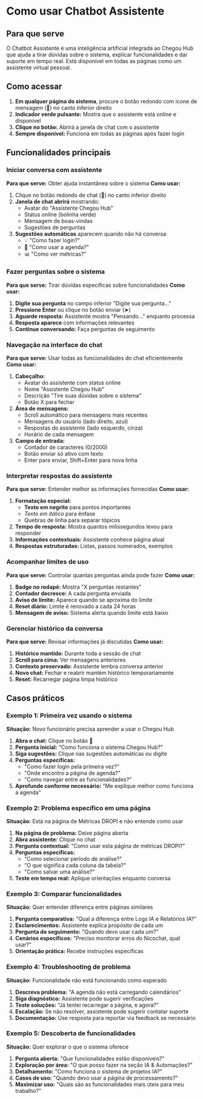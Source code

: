 # Como usar Chatbot Assistente

## Para que serve
O Chatbot Assistente é uma inteligência artificial integrada ao Chegou Hub que ajuda a tirar dúvidas sobre o sistema, explicar funcionalidades e dar suporte em tempo real. Está disponível em todas as páginas como um assistente virtual pessoal.

## Como acessar
1. **Em qualquer página do sistema**, procure o botão redondo com ícone de mensagem (💬) no canto inferior direito
2. **Indicador verde pulsante:** Mostra que o assistente está online e disponível
3. **Clique no botão:** Abrirá a janela de chat com o assistente
4. **Sempre disponível:** Funciona em todas as páginas após fazer login

## Funcionalidades principais

### Iniciar conversa com assistente
**Para que serve:** Obter ajuda instantânea sobre o sistema
**Como usar:**
1. Clique no botão redondo de chat (💬) no canto inferior direito
2. **Janela de chat abrirá** mostrando:
   - Avatar do "Assistente Chegou Hub"
   - Status online (bolinha verde)
   - Mensagem de boas-vindas
   - Sugestões de perguntas
3. **Sugestões automáticas** aparecem quando não há conversa:
   - 💡 "Como fazer login?"
   - 📅 "Como usar a agenda?" 
   - 📊 "Como ver métricas?"

### Fazer perguntas sobre o sistema
**Para que serve:** Tirar dúvidas específicas sobre funcionalidades
**Como usar:**
1. **Digite sua pergunta** no campo inferior "Digite sua pergunta..."
2. **Pressione Enter** ou clique no botão enviar (➤)
3. **Aguarde resposta:** Assistente mostra "Pensando..." enquanto processa
4. **Resposta aparece** com informações relevantes
5. **Continue conversando:** Faça perguntas de seguimento

### Navegação na interface do chat
**Para que serve:** Usar todas as funcionalidades do chat eficientemente
**Como usar:**
1. **Cabeçalho:** 
   - Avatar do assistente com status online
   - Nome "Assistente Chegou Hub"
   - Descrição "Tire suas dúvidas sobre o sistema"
   - Botão X para fechar
2. **Área de mensagens:**
   - Scroll automático para mensagens mais recentes
   - Mensagens do usuário (lado direito, azul)
   - Respostas do assistente (lado esquerdo, cinza)
   - Horário de cada mensagem
3. **Campo de entrada:**
   - Contador de caracteres (0/2000)
   - Botão enviar só ativo com texto
   - Enter para enviar, Shift+Enter para nova linha

### Interpretar respostas do assistente
**Para que serve:** Entender melhor as informações fornecidas
**Como usar:**
1. **Formatação especial:**
   - **Texto em negrito** para pontos importantes
   - *Texto em itálico* para ênfase
   - Quebras de linha para separar tópicos
2. **Tempo de resposta:** Mostra quantos milissegundos levou para responder
3. **Informações contextuais:** Assistente conhece página atual
4. **Respostas estruturadas:** Listas, passos numerados, exemplos

### Acompanhar limites de uso
**Para que serve:** Controlar quantas perguntas ainda pode fazer
**Como usar:**
1. **Badge no rodapé:** Mostra "X perguntas restantes" 
2. **Contador decresce:** A cada pergunta enviada
3. **Aviso de limite:** Aparece quando se aproxima do limite
4. **Reset diário:** Limite é renovado a cada 24 horas
5. **Mensagem de aviso:** Sistema alerta quando limite está baixo

### Gerenciar histórico da conversa
**Para que serve:** Revisar informações já discutidas
**Como usar:**
1. **Histórico mantido:** Durante toda a sessão de chat
2. **Scroll para cima:** Ver mensagens anteriores
3. **Contexto preservado:** Assistente lembra conversa anterior
4. **Novo chat:** Fechar e reabrir mantém histórico temporariamente
5. **Reset:** Recarregar página limpa histórico

## Casos práticos

### Exemplo 1: Primeira vez usando o sistema
**Situação:** Novo funcionário precisa aprender a usar o Chegou Hub
1. **Abra o chat:** Clique no botão 💬 
2. **Pergunta inicial:** "Como funciona o sistema Chegou Hub?"
3. **Siga sugestões:** Clique nas sugestões automáticas ou digite
4. **Perguntas específicas:**
   - "Como fazer login pela primeira vez?"
   - "Onde encontro a página de agenda?"
   - "Como navegar entre as funcionalidades?"
5. **Aprofunde conforme necessário:** "Me explique melhor como funciona a agenda"

### Exemplo 2: Problema específico em uma página
**Situação:** Está na página de Métricas DROPI e não entende como usar
1. **Na página de problema:** Deixe página aberta
2. **Abra assistente:** Clique no chat
3. **Pergunta contextual:** "Como usar esta página de métricas DROPI?"
4. **Perguntas específicas:**
   - "Como selecionar período de análise?"
   - "O que significa cada coluna da tabela?"
   - "Como salvar uma análise?"
5. **Teste em tempo real:** Aplique orientações enquanto conversa

### Exemplo 3: Comparar funcionalidades
**Situação:** Quer entender diferença entre páginas similares
1. **Pergunta comparativa:** "Qual a diferença entre Logs IA e Relatórios IA?"
2. **Esclarecimentos:** Assistente explica propósito de cada um
3. **Pergunta de seguimento:** "Quando devo usar cada um?"
4. **Cenários específicos:** "Preciso monitorar erros do Nicochat, qual usar?"
5. **Orientação prática:** Recebe instruções específicas

### Exemplo 4: Troubleshooting de problema
**Situação:** Funcionalidade não está funcionando como esperado
1. **Descreva problema:** "A agenda não está carregando calendários"
2. **Siga diagnóstico:** Assistente pode sugerir verificações
3. **Teste soluções:** "Já tentei recarregar a página, e agora?"
4. **Escalação:** Se não resolver, assistente pode sugerir contatar suporte
5. **Documentação:** Use resposta para reportar via feedback se necessário

### Exemplo 5: Descoberta de funcionalidades
**Situação:** Quer explorar o que o sistema oferece
1. **Pergunta aberta:** "Que funcionalidades estão disponíveis?"
2. **Exploração por área:** "O que posso fazer na seção IA & Automações?"
3. **Detalhamento:** "Como funciona o sistema de projetos IA?"
4. **Casos de uso:** "Quando devo usar a página de processamento?"
5. **Maximizar uso:** "Quais são as funcionalidades mais úteis para meu trabalho?"